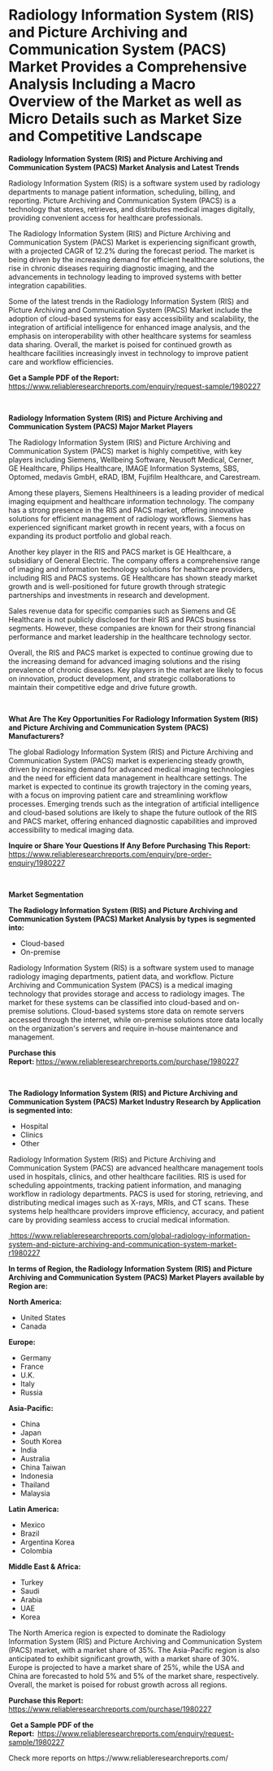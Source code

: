 <p><h1>Radiology Information System (RIS) and Picture Archiving and Communication System (PACS) Market Provides a Comprehensive Analysis Including a Macro Overview of the Market as well as Micro Details such as Market Size and Competitive Landscape</h1></p><p><strong>Radiology Information System (RIS) and Picture Archiving and Communication System (PACS) Market Analysis and Latest Trends</strong></p>
<p><p>Radiology Information System (RIS) is a software system used by radiology departments to manage patient information, scheduling, billing, and reporting. Picture Archiving and Communication System (PACS) is a technology that stores, retrieves, and distributes medical images digitally, providing convenient access for healthcare professionals.</p><p>The Radiology Information System (RIS) and Picture Archiving and Communication System (PACS) Market is experiencing significant growth, with a projected CAGR of 12.2% during the forecast period. The market is being driven by the increasing demand for efficient healthcare solutions, the rise in chronic diseases requiring diagnostic imaging, and the advancements in technology leading to improved systems with better integration capabilities.</p><p>Some of the latest trends in the Radiology Information System (RIS) and Picture Archiving and Communication System (PACS) Market include the adoption of cloud-based systems for easy accessibility and scalability, the integration of artificial intelligence for enhanced image analysis, and the emphasis on interoperability with other healthcare systems for seamless data sharing. Overall, the market is poised for continued growth as healthcare facilities increasingly invest in technology to improve patient care and workflow efficiencies.</p></p>
<p><strong>Get a Sample PDF of the Report:&nbsp;</strong> <a href="https://www.reliableresearchreports.com/enquiry/request-sample/1980227">https://www.reliableresearchreports.com/enquiry/request-sample/1980227</a></p>
<p>&nbsp;</p>
<p><strong>Radiology Information System (RIS) and Picture Archiving and Communication System (PACS) Major Market Players</strong></p>
<p><p>The Radiology Information System (RIS) and Picture Archiving and Communication System (PACS) market is highly competitive, with key players including Siemens, Wellbeing Software, Neusoft Medical, Cerner, GE Healthcare, Philips Healthcare, IMAGE Information Systems, SBS, Optomed, medavis GmbH, eRAD, IBM, Fujifilm Healthcare, and Carestream.</p><p>Among these players, Siemens Healthineers is a leading provider of medical imaging equipment and healthcare information technology. The company has a strong presence in the RIS and PACS market, offering innovative solutions for efficient management of radiology workflows. Siemens has experienced significant market growth in recent years, with a focus on expanding its product portfolio and global reach.</p><p>Another key player in the RIS and PACS market is GE Healthcare, a subsidiary of General Electric. The company offers a comprehensive range of imaging and information technology solutions for healthcare providers, including RIS and PACS systems. GE Healthcare has shown steady market growth and is well-positioned for future growth through strategic partnerships and investments in research and development.</p><p>Sales revenue data for specific companies such as Siemens and GE Healthcare is not publicly disclosed for their RIS and PACS business segments. However, these companies are known for their strong financial performance and market leadership in the healthcare technology sector.</p><p>Overall, the RIS and PACS market is expected to continue growing due to the increasing demand for advanced imaging solutions and the rising prevalence of chronic diseases. Key players in the market are likely to focus on innovation, product development, and strategic collaborations to maintain their competitive edge and drive future growth.</p></p>
<p>&nbsp;</p>
<p><strong>What Are The Key Opportunities For Radiology Information System (RIS) and Picture Archiving and Communication System (PACS) Manufacturers?</strong></p>
<p><p>The global Radiology Information System (RIS) and Picture Archiving and Communication System (PACS) market is experiencing steady growth, driven by increasing demand for advanced medical imaging technologies and the need for efficient data management in healthcare settings. The market is expected to continue its growth trajectory in the coming years, with a focus on improving patient care and streamlining workflow processes. Emerging trends such as the integration of artificial intelligence and cloud-based solutions are likely to shape the future outlook of the RIS and PACS market, offering enhanced diagnostic capabilities and improved accessibility to medical imaging data.</p></p>
<p><strong>Inquire or Share Your Questions If Any Before Purchasing This Report:</strong> <a href="https://www.reliableresearchreports.com/enquiry/pre-order-enquiry/1980227">https://www.reliableresearchreports.com/enquiry/pre-order-enquiry/1980227</a></p>
<p>&nbsp;</p>
<p><strong>Market Segmentation</strong></p>
<p><strong>The Radiology Information System (RIS) and Picture Archiving and Communication System (PACS) Market Analysis by types is segmented into:</strong></p>
<p><ul><li>Cloud-based</li><li>On-premise</li></ul></p>
<p><p>Radiology Information System (RIS) is a software system used to manage radiology imaging departments, patient data, and workflow. Picture Archiving and Communication System (PACS) is a medical imaging technology that provides storage and access to radiology images. The market for these systems can be classified into cloud-based and on-premise solutions. Cloud-based systems store data on remote servers accessed through the internet, while on-premise solutions store data locally on the organization's servers and require in-house maintenance and management.</p></p>
<p><strong>Purchase this Report:&nbsp;</strong><a href="https://www.reliableresearchreports.com/purchase/1980227">https://www.reliableresearchreports.com/purchase/1980227</a></p>
<p>&nbsp;</p>
<p><strong>The Radiology Information System (RIS) and Picture Archiving and Communication System (PACS) Market Industry Research by Application is segmented into:</strong></p>
<p><ul><li>Hospital</li><li>Clinics</li><li>Other</li></ul></p>
<p><p>Radiology Information System (RIS) and Picture Archiving and Communication System (PACS) are advanced healthcare management tools used in hospitals, clinics, and other healthcare facilities. RIS is used for scheduling appointments, tracking patient information, and managing workflow in radiology departments. PACS is used for storing, retrieving, and distributing medical images such as X-rays, MRIs, and CT scans. These systems help healthcare providers improve efficiency, accuracy, and patient care by providing seamless access to crucial medical information.</p></p>
<p><a href="https://www.reliableresearchreports.com/global-radiology-information-system-and-picture-archiving-and-communication-system-market-r1980227">&nbsp;https://www.reliableresearchreports.com/global-radiology-information-system-and-picture-archiving-and-communication-system-market-r1980227</a></p>
<p><strong>In terms of Region, the Radiology Information System (RIS) and Picture Archiving and Communication System (PACS) Market Players available by Region are:</strong></p>
<p>
    <p> <strong> North America: </strong>
        <ul>
            <li>United States</li>
            <li>Canada</li>
        </ul>
        </p> 
    <p> <strong> Europe: </strong>
        <ul>
            <li>Germany</li>
            <li>France</li>
            <li>U.K.</li>
            <li>Italy</li>
            <li>Russia</li>
        </ul>
        </p> 
    <p> <strong> Asia-Pacific: </strong>
        <ul>
            <li>China</li>
            <li>Japan</li>
            <li>South Korea</li>
            <li>India</li>
            <li>Australia</li>
            <li>China Taiwan</li>
            <li>Indonesia</li>
            <li>Thailand</li>
            <li>Malaysia</li>
        </ul>
        </p> 
    <p> <strong> Latin America: </strong>
        <ul>
            <li>Mexico</li>
            <li>Brazil</li>
            <li>Argentina Korea</li>
            <li>Colombia</li>
        </ul>
        </p> 
    <p> <strong> Middle East & Africa: </strong>
        <ul>
            <li>Turkey</li>
            <li>Saudi</li>
            <li>Arabia</li>
            <li>UAE</li>
            <li>Korea</li>
        </ul>
    </p>
    </p>
<p><p>The North America region is expected to dominate the Radiology Information System (RIS) and Picture Archiving and Communication System (PACS) market, with a market share of 35%. The Asia-Pacific region is also anticipated to exhibit significant growth, with a market share of 30%. Europe is projected to have a market share of 25%, while the USA and China are forecasted to hold 5% and 5% of the market share, respectively. Overall, the market is poised for robust growth across all regions.</p></p>
<p><strong>Purchase this Report: </strong><a href="https://www.reliableresearchreports.com/purchase/1980227">https://www.reliableresearchreports.com/purchase/1980227</a></p>
<p>&nbsp;<strong>Get a Sample PDF of the Report:&nbsp;&nbsp;</strong><a href="https://www.reliableresearchreports.com/enquiry/request-sample/1980227">https://www.reliableresearchreports.com/enquiry/request-sample/1980227</a></p>
<p><strong></strong></p>
<p>Check more reports on https://www.reliableresearchreports.com/</p>